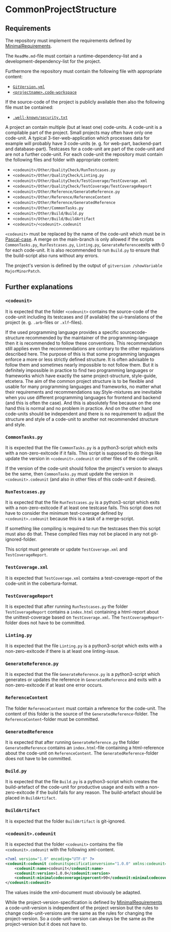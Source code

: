 # CommonProjectStructure

## Requirements

The repository must implement the requirements defined by [MinimalRequirements](./MinimalRequirements.md).

The `ReadMe.md`-file must contain a runtime-dependency-list and a development-dependency-list for the project.

Furthermore the repository must contain the following file with appropriate content:

- [`GitVersion.yml`](https://github.com/GitTools/GitVersion)
- [`<projectname>.code-workspace`](https://code.visualstudio.com/docs/editor/workspaces)

If the source-code of the project is publicly available then also the following file must be contained:

- [`.well-known/security.txt`](https://securitytxt.org/)

A project an contain multiple (but at least one) code-units.
A code-unit is a compilable part of the project. Small projects may often have only one code-unit. A typical 3-tier-web-application which processes data for example will probably have 3 code-units (e. g. for web-part, backend-part and database-part).
Testcases for a code-unit are part of the code-unit and are not a further code-unit.
For each code-unit the repository must contain the following files and folder with appropriate content:

- `<codeunit>/Other/QualityCheck/RunTestcases.py`
- `<codeunit>/Other/QualityCheck/Linting.py`
- `<codeunit>/Other/QualityCheck/TestCoverage/TestCoverage.xml`
- `<codeunit>/Other/QualityCheck/TestCoverage/TestCoverageReport`
- `<codeunit>/Other/Reference/GenerateReference.py`
- `<codeunit>/Other/Reference/ReferenceContent`
- `<codeunit>/Other/Reference/GeneratedReference`
- `<codeunit>/Other/CommonTasks.py`
- `<codeunit>/Other/Build/Build.py`
- `<codeunit>/Other/Build/BuildArtifact`
- `<codeunit>/<codeunit>.codeunit`

`<codeunit>` must be replaced by the name of the code-unit which must be in [Pascal-case](https://www.theserverside.com/definition/Pascal-case).
A merge on the main-branch is only allowed if the scripts `CommonTasks.py`, `RunTestcases.py`, `Linting.py`, `GenerateReference`exits with 0 for each code-unit. It is also recommended to run `Build.py` to ensure that the build-script also runs without any errors.

The project's version is defined by the output of `gitversion /showVariable MajorMinorPatch`.

## Further explanations

### `<codeunit>`

It is expected that the folder `<codeunit>` contains the source-code of the code-unit including its testcases and (if available) the ui-translations of the project (e. g. `.arb`-files or `.xlf`-files).

If the used programming language provides a specific sourcecode-structure recommended by the maintainer of the programming-language then it is recommended to follow these conventions. This recommendation still applies even the recommendations are contrary to the other regulations described here. The purpose of this is that some programming languages enforce a more or less strictly defined structure. It is often advisable to follow them and sometimes nearly impossible to not follow them. But it is definitely impossible in practice to find two programming languages or frameworks which have exactly the same project-structure, style-guide, etcetera.
The aim of the common project structure is to be flexible and usable for many programming languages and frameworks, no matter what their requirements and recommendations say.Style-mixtures are inevitable when you use different programming languages for frontend and backend (and this is often the case). And this is absolutely fine because on the one hand this is normal and no problem in practice. And on the other hand code-units should be independent and there is no requirement to adjust the structure and style of a code-unit to another not recommended structure and style.

### `CommonTasks.py`

It is expected that the file `CommonTasks.py` is a python3-script which exits with a non-zero-exitcode if  it fails.
This script is supposed to do things like update the version in `<codeunit>.codeunit` or other files of the code-unit.

If the version of the code-unit should follow the project's version to always be the same, then `CommonTasks.py` must update the version in `<codeunit>.codeunit` (and also in other files of this code-unit if desired).

### `RunTestcases.py`

It is expected that the file `RunTestcases.py` is a python3-script which exits with a non-zero-exitcode if at least one testcase fails. This script does not have to consider the minimum test-coverage defined by `<codeunit>.codeunit` because this is a task of a merge-script.

If something like compiling is required to run the testcases then this script must also do that. These compiled files may not be placed in any not git-ignored-folder.

This script must generate or update `TestCoverage.xml` and `TestCoverageReport`.

### `TestCoverage.xml`

It is expected that `TestCoverage.xml` contains a test-coverage-report of the code-unit in the cobertura-format.

### `TestCoverageReport`

It is expected that after running `RunTestcases.py` the folder `TestCoverageReport` contains a `index.html` containing a html-report about the unittest-coverage based on `TestCoverage.xml`.
The `TestCoverageReport`-folder does not have to be committed.

### `Linting.py`

It is expected that the file `Linting.py` is a python3-script which exits with a non-zero-exitcode if there is at least one linting-issue.

### `GenerateReference.py`

It is expected that the file `GenerateReference.py` is a python3-script which generates or updates the reference in `GeneratedReference` and exits with a non-zero-exitcode if at least one error occurs.

### `ReferenceContent`

The folder `ReferenceContent` must contain a reference for the code-unit. The content of this folder is the source of the `GeneratedReference`-folder.
The `ReferenceContent`-folder must be committed.

### `GeneratedReference`

It is expected that after running `GenerateReference.py` the folder `GeneratedReference` contains an `index.html`-file containing a html-reference about the code-unit on `ReferenceContent`.
The `GeneratedReference`-folder does not have to be committed.

### `Build.py`

It is expected that the file `Build.py` is a python3-script which creates the build-artefact of the code-unit for productive usage and exits with a non-zero-exitcode if the build fails for any reason.
The build-artefact should be placed in `BuildArtifact`.

### `BuildArtifact`

It is expected that the folder `BuildArtifact` is git-ignored.

### `<codeunit>.codeunit`

It is expected that the folder `<codeunit>` contains the file `<codeunit>.codeunit` with the following xml-content.

```xml
<?xml version="1.0" encoding="UTF-8" ?>
<codeunit:codeunit codeunitspecificationversion="1.0.0" xmlns:codeunit="https://github.com/anionDev/ProjectTemplates" xmlns:schemaLocation="https://raw.githubusercontent.com/anionDev/ProjectTemplates/main/Templates/Conventions/RepositoryStructure/codeunit.xsd">
    <codeunit:name>codeunit</codeunit:name>
    <codeunit:version>1.0.0</codeunit:version>
    <codeunit:minimalcodecoverageinpercent>90</codeunit:minimalcodecoverageinpercent>
</codeunit:codeunit>
```

The values inside the xml-document must obviously be adapted.

While the project-version-specification is defined by [MinimalRequirements](./MinimalRequirements.md) a code-unit-version is independent of the project version but the rules to change code-unit-versions are the same as the rules for changing the project-version. So a code-unit-version can always be the same as the project-version but it does not have to.
